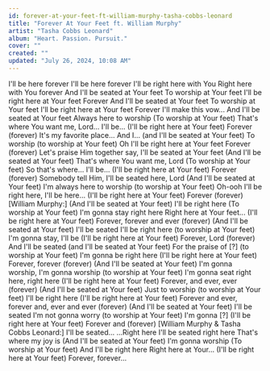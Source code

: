 ```yaml
---
id: forever-at-your-feet-ft-william-murphy-tasha-cobbs-leonard
title: "Forever At Your Feet ft. William Murphy"
artist: "Tasha Cobbs Leonard"
album: "Heart. Passion. Pursuit."
cover: ""
created: ""
updated: "July 26, 2024, 10:08 AM"
---
```


I'll be here forever
I'll be here forever
I'll be right here with You
Right here with You forever
And I'll be seated at Your feet
To worship at Your feet
I'll be right here at Your feet
Forever
And I'll be seated at Your feet
To worship at Your feet
I'll be right here at Your feet
Forever
I'll make this vow...
And I'll be seated at Your feet
Always here to worship
(To worship at Your feet) That's where You want me, Lord...
I'll be... (I'll be right here at Your feet)
Forever (forever)
It's my favorite place...
And I... (and I'll be seated at Your feet)
To worship (to worship at Your feet)
Oh I'll be right here at Your feet
Forever (forever)
Let's praise Him together say, I'll be seated at Your feet
(And I'll be seated at Your feet) That's where You want me, Lord
(To worship at Your feet) So that's where...
I'll be... (I'll be right here at Your feet)
Forever (forever)
Somebody tell Him, I'll be seated here, Lord
(And I'll be seated at Your feet)
I'm always here to worship (to worship at Your feet)
Oh-ooh I'll be right here, I'll be here... (I'll be right here at Your feet)
Forever (forever)
[William Murphy:]
(And I'll be seated at Your feet) I'll be right here
(To worship at Your feet) I'm gonna stay right here
Right here at Your feet... (I'll be right here at Your feet)
Forever, forever and ever (forever)
(And I'll be seated at Your feet) I'll be seated
I'll be right here (to worship at Your feet)
I'm gonna stay, I'll be (I'll be right here at Your feet)
Forever, Lord (forever)
And I'll be seated (and I'll be seated at Your feet)
For the praise of [?] (to worship at Your feet)
I'm gonna be right here (I'll be right here at Your feet)
Forever, forever (forever)
(And I'll be seated at Your feet)
I'm gonna worship, I'm gonna worship (to worship at Your feet)
I'm gonna seat right here, right here (I'll be right here at Your feet)
Forever, and ever, ever (forever)
(And I'll be seated at Your feet)
Just to worship (to worship at Your feet)
I'll be right here (I'll be right here at Your feet)
Forever and ever, forever and, ever and ever (forever)
(And I'll be seated at Your feet) I'll be seated
I'm not gonna worry (to worship at Your feet)
I'm gonna [?] (I'll be right here at Your feet)
Forever and (forever)
[William Murphy & Tasha Cobbs Leonard:]
I'll be seated...
...Right here
I'll be seated right here
That's where my joy is
(And I'll be seated at Your feet)
I'm gonna worship (To worship at Your feet)
And I'll be right here
Right here at Your...
(I'll be right here at Your feet)
Forever, forever...